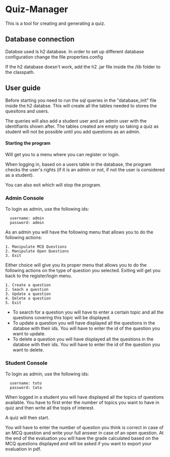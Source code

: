 # Quiz-Manager

This is a tool for creating and generating a quiz.

## Database connection

Databse used is h2 database.
In order to set up different database configuration change the file properties.config

If the h2 database doesn't work, add the h2 .jar file inside the /lib folder to the classpath.


## User guide

Before starting you need to run the sql queries in the "database_init" file inside the h2 databse. This will create all the tables needed to stores the quesitons and users. 

The queries will also add a student user and an admin user with the identifiants shown after. The tables created are empty so taking a quiz as student will not be possible until you add questions as an admin.

#### Starting the program 

Will get you to a menu where you can register or login. 

When logging in, based on a users table in the database, the program checks the user's rights (if it is an admin or not, if not the user is considered as a student).

You can also exit which will stop the program.

### Admin Console

To login as admin, use the following ids:

```
  username: admin
  password: admin
```

As an admin you will have the following menu that allows you to do the following actions: 

```
1. Manipulate MCQ Questions
2. Manipulate Open Questions
3. Exit
```

Either choice will give you its proper menu that allows you to do the following actions on the type of question 
you selected.
Exiting will get you back to the register/login menu.

```
1. Create a question
2. Seach a question
3. Update a question
4. Delete a question
5. Exit
```

- To search for a question you will have to enter a certain topic and all the questions covering this topic will be displayed.
- To update a question you will have displayed all the questions in the databse with their ids. You will have to enter 
the id of the question you want to update.
- To delete a question you will have displayed all the questions in the databse with their ids. You will have to enter 
the id of the question you want to delete.



### Student Console

To login as admin, use the following ids:

```
  username: toto
  password: tata
```

When logged in a student you will have displayed all the topics of questions available. You have to first enter the 
number of topics you want to have in quiz
and then write all the topis of interest.

A quiz will then start.

You will have to enter the number of question you think is correct in case of an MCQ question and write your full answer
in case of an open question.
At the end of the evaluation you will have the grade calculated based on the MCQ questions displayed and will be asked if you 
want to export your evaluation in pdf.
